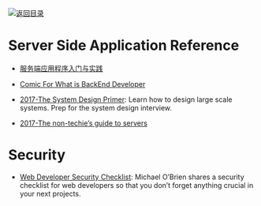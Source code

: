 [![返回目录](https://parg.co/UGo)](https://github.com/wxyyxc1992/Awesome-Links)

# Server Side Application Reference

* [服务端应用程序入门与实践](https://github.com/wxyyxc1992/ServerSideApplication-Introduction-And-Practices)

- [Comic For What is BackEnd Developer](https://consolia-comic.com/comics/back-end)

* [2017-The System Design Primer](https://github.com/donnemartin/system-design-primer): Learn how to design large scale systems. Prep for the system design interview.

* [2017-The non-techie’s guide to servers](https://parg.co/bDN)

# Security

* [Web Developer Security Checklist](https://simplesecurity.sensedeep.com/web-developer-security-checklist-f2e4f43c9c56): Michael O’Brien shares a security checklist for web developers so that you don’t forget anything crucial in your next projects.

